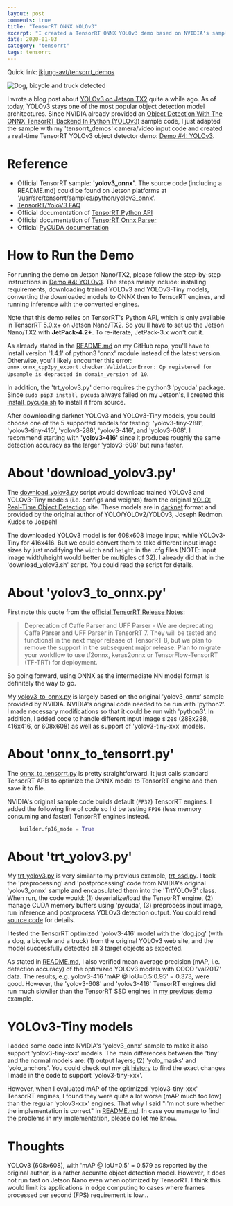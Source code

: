 ```yaml
---
layout: post
comments: true
title: "TensorRT ONNX YOLOv3"
excerpt: "I created a TensorRT ONNX YOLOv3 demo based on NVIDIA's sample code."
date: 2020-01-03
category: "tensorrt"
tags: tensorrt
---
```


Quick link: [jkjung-avt/tensorrt_demos](https://github.com/jkjung-avt/tensorrt_demos)

![Dog, bicycle and truck detected](https://raw.githubusercontent.com/jkjung-avt/tensorrt_demos/master/doc/dog_trt_yolov3.png)

I wrote a blog post about [YOLOv3 on Jetson TX2](https://jkjung-avt.github.io/yolov3/) quite a while ago.  As of today, YOLOv3 stays one of the most popular object detection model architectures.  Since NVIDIA already provided an [Object Detection With The ONNX TensorRT Backend In Python (YOLOv3)](https://docs.nvidia.com/deeplearning/sdk/tensorrt-sample-support-guide/index.html#yolov3_onnx) sample code, I just adapted the sample with my 'tensorrt_demos' camera/video input code and created a real-time TensorRT YOLOv3 object detector demo: [Demo #4: YOLOv3](https://github.com/jkjung-avt/tensorrt_demos#yolov3).

# Reference

* Official TensorRT sample: **'yolov3_onnx'**.  The source code (including a README.md) could be found on Jetson platforms at '/usr/src/tensorrt/samples/python/yolov3_onnx'.
* [TensorRT/YoloV3 FAQ](https://elinux.org/TensorRT/YoloV3)
* Official documentation of [TensorRT Python API](https://docs.nvidia.com/deeplearning/sdk/tensorrt-api/python_api/)
* Official documentation of [TensorRT Onnx Parser](https://docs.nvidia.com/deeplearning/sdk/tensorrt-api/python_api/parsers/Onnx/pyOnnx.html)
* Official [PyCUDA documentation](https://documen.tician.de/pycuda/)

# How to Run the Demo

For running the demo on Jetson Nano/TX2, please follow the step-by-step instructions in [Demo #4: YOLOv3](https://github.com/jkjung-avt/tensorrt_demos#ssd).  The steps mainly include: installing requirements, downloading trained YOLOv3 and YOLOv3-Tiny models, converting the downloaded models to ONNX then to TensorRT engines, and running inference with the converted engines.

Note that this demo relies on TensorRT's Python API, which is only available in TensorRT 5.0.x+ on Jetson Nano/TX2.  So you'll have to set up the Jetson Nano/TX2 with **JetPack-4.2+**.  To re-iterate, JetPack-3.x won't cut it.

As already stated in the [README.md](https://github.com/jkjung-avt/tensorrt_demos#yolov3) on my GitHub repo, you'll have to install version '1.4.1' of python3 'onnx' module instead of the latest version.  Otherwise, you'll likely encounter this error: `onnx.onnx_cpp2py_export.checker.ValidationError: Op registered for Upsample is depracted in domain_version of 10`.

In addition, the 'trt_yolov3.py' demo requires the python3 'pycuda' package.  Since `sudo pip3 install pycuda` always failed on my Jetson's, I created this [install_pycuda.sh](https://github.com/jkjung-avt/tensorrt_demos/blob/master/ssd/install_pycuda.sh) to install it from source.

After downloading darknet YOLOv3 and YOLOv3-Tiny models, you could choose one of the 5 supported models for testing: 'yolov3-tiny-288', 'yolov3-tiny-416', 'yolov3-288', 'yolov3-416', and 'yolov3-608'.  I recommend starting with **'yolov3-416'** since it produces roughly the same detection accuracy as the larger 'yolov3-608' but runs faster.

# About 'download_yolov3.py'

The [download_yolov3.py](https://github.com/jkjung-avt/tensorrt_demos/blob/master/yolov3_onnx/download_yolov3.sh) script would download trained YOLOv3 and YOLOv3-Tiny models (i.e. configs and weights) from the original [YOLO: Real-Time Object Detection](https://pjreddie.com/darknet/yolo/) site.  These models are in [darknet](https://github.com/pjreddie/darknet) format and provided by the original author of YOLO/YOLOv2/YOLOv3, Joseph Redmon.  Kudos to Jospeh!

The downloaded YOLOv3 model is for 608x608 image input, while YOLOv3-Tiny for 416x416.  But we could convert them to take different input image sizes by just modifying the `width` and `height` in the .cfg files (NOTE: input image width/height would better be multiples of 32).  I already did that in the 'download_yolov3.sh' script.  You could read the script for details.

# About 'yolov3_to_onnx.py'

First note this quote from the [official TensorRT Release Notes](https://docs.nvidia.com/deeplearning/sdk/tensorrt-archived/tensorrt-700/tensorrt-release-notes/tensorrt-7.html#rel_7-0-0):

> Deprecation of Caffe Parser and UFF Parser - We are deprecating Caffe Parser and UFF Parser in TensorRT 7. They will be tested and functional in the next major release of TensorRT 8, but we plan to remove the support in the subsequent major release. Plan to migrate your workflow to use tf2onnx, keras2onnx or TensorFlow-TensorRT (TF-TRT) for deployment.

So going forward, using ONNX as the intermediate NN model format is definitely the way to go.

My [yolov3_to_onnx.py](https://github.com/jkjung-avt/tensorrt_demos/blob/master/yolov3_onnx/yolov3_to_onnx.py) is largely based on the original 'yolov3_onnx' sample provided by NVIDIA.  NVIDIA's original code needed to be run with 'python2'.  I made necessary modifications so that it could be run with 'python3'.  In addition, I added code to handle different input image sizes (288x288, 416x416, or 608x608) as well as support of 'yolov3-tiny-xxx' models.

# About 'onnx_to_tensorrt.py'

The [onnx_to_tensorrt.py](https://github.com/jkjung-avt/tensorrt_demos/blob/master/yolov3_onnx/onnx_to_tensorrt.py) is pretty straightforward.  It just calls standard TensorRT APIs to optimize the ONNX model to TensorRT engine and then save it to file.

NVIDIA's original sample code builds default (`FP32`) TensorRT engines.  I added the following line of code so I'd be testing `FP16` (less memory consuming and faster) TensorRT engines instead.

```python
    builder.fp16_mode = True
```

# About 'trt_yolov3.py'

My [trt_yolov3.py](https://github.com/jkjung-avt/tensorrt_demos/blob/master/trt_yolov3.py) is very similar to my previous example, [trt_ssd.py](https://github.com/jkjung-avt/tensorrt_demos/blob/master/trt_ssd.py).  I took the 'preprocessing' and 'postprocessing' code from NVIDIA's original 'yolov3_onnx' sample and encapsulated them into the 'TrtYOLOv3' class.  When run, the code would: (1) deserialize/load the TensorRT engine, (2) manage CUDA memory buffers using 'pycuda', (3) preprocess input image, run inference and postprocess YOLOv3 detection output.  You could read [source code](https://github.com/jkjung-avt/tensorrt_demos/blob/master/utils/yolov3.py#L370) for details.

I tested the TensorRT optimized 'yolov3-416' model with the 'dog.jpg' (with a dog, a bicycle and a truck) from the original YOLOv3 web site, and the model successfully detected all 3 target objects as expected.

As stated in [README.md](https://github.com/jkjung-avt/tensorrt_demos#yolov3), I also verified mean average precision (mAP, i.e. detection accuracy) of the optimized YOLOv3 models with COCO 'val2017' data.  The results, e.g. yolov3-416 'mAP @ IoU=0.5:0.95' = 0.373, were good.  However, the 'yolov3-608' and 'yolov3-416' TensorRT engines did run much slowlier than the TensorRT SSD engines in [my previous demo](https://github.com/jkjung-avt/tensorrt_demos#ssd) example.

# YOLOv3-Tiny models

I added some code into NVIDIA's 'yolov3_onnx' sample to make it also support 'yolov3-tiny-xxx' models.  The main differences between the 'tiny' and the normal models are: (1) output layers; (2) 'yolo_masks' and 'yolo_anchors'.  You could check out my git [history](https://github.com/jkjung-avt/tensorrt_demos/commit/7b54fd53d001c9ee79f6f4fd14261850e6fde3ce) to find the exact changes I made in the code to support 'yolov3-tiny-xxx'.

However, when I evaluated mAP of the optimized 'yolov3-tiny-xxx' TensorRT engines, I found they were quite a lot worse (mAP much too low) than the regular 'yolov3-xxx' engines.  That why I said "I'm not sure whether the implementation is correct" in [README.md](https://github.com/jkjung-avt/tensorrt_demos#yolov3).  In case you manage to find the problems in my implementation, please do let me know.

# Thoughts

YOLOv3 (608x608), with 'mAP @ IoU=0.5' = 0.579 as reported by the original author, is a rather accurate object detection model.  However, it does not run fast on Jetson Nano even when optimized by TensorRT.  I think this would limit its applications in edge computing to cases where frames processed per second (FPS) requirement is low...
